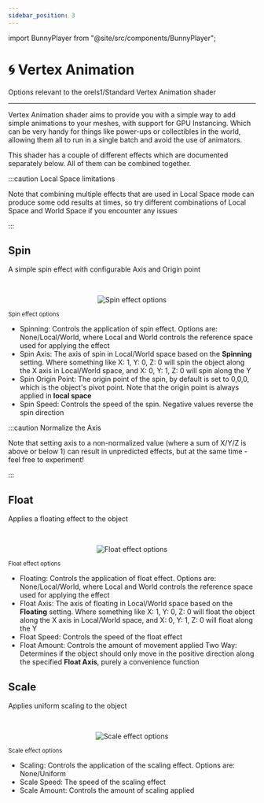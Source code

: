 ```yaml
---
sidebar_position: 3
---
```


import BunnyPlayer from "@site/src/components/BunnyPlayer";

# 🌀 Vertex Animation

Options relevant to the orels1/Standard Vertex Animation shader

-----

Vertex Animation shader aims to provide you with a simple way to add simple animations to your meshes, with support for GPU Instancing. Which can be very handy for things like power-ups or collectibles in the world, allowing them all to run in a single batch and avoid the use of animators.

This shader has a couple of different effects which are documented separately below. All of them can be combined together.

:::caution Local Space limitations

Note that combining multiple effects that are used in Local Space mode can produce some odd results at times, so try different combinations of Local Space and World Space if you encounter any issues

:::

## Spin

A simple spin effect with configurable Axis and Origin point

<BunnyPlayer videoId="d0b9e444-d36b-4dae-afed-58a420a0b5ad" />

<br />

<p align="center">
  <img alt="Spin effect options" src="/img/docs/orl-standard/vertex-animation/vertex-animation-spin-inspector.png" />

  <small>Spin effect options</small>
</p>

- Spinning: Controls the application of spin effect. Options are: None/Local/World, where Local and World controls the reference space used for applying the effect
- Spin Axis: The axis of spin in Local/World space based on the **Spinning** setting. Where something like X: 1, Y: 0, Z: 0 will spin the object along the X axis in Local/World space, and X: 0, Y: 1, Z: 0 will spin along the Y
- Spin Origin Point: The origin point of the spin, by default is set to 0,0,0, which is the object's pivot point. Note that the origin point is always applied in **local space**
- Spin Speed: Controls the speed of the spin. Negative values reverse the spin direction

:::caution Normalize the Axis

Note that setting axis to a non-normalized value (where a sum of X/Y/Z is above or below 1) can result in unpredicted effects, but at the same time - feel free to experiment!

:::

## Float

Applies a floating effect to the object

<BunnyPlayer videoId="ef7abed9-52cf-4c88-9f96-61fb3195dbbc" />

<br />

<p align="center">
  <img alt="Float effect options" src="/img/docs/orl-standard/vertex-animation/vertex-animation-float-inspector.png" />

  <br />

  <small>Float effect options</small>
</p>

- Floating: Controls the application of float effect. Options are: None/Local/World, where Local and World controls the reference space used for applying the effect
- Float Axis: The axis of floating in Local/World space based on the **Floating** setting. Where something like X: 1, Y: 0, Z: 0 will float the object along the X axis in Local/World space, and X: 0, Y: 1, Z: 0 will float along the Y
- Float Speed: Controls the speed of the float effect
- Float Amount: Controls the amount of movement applied
Two Way: Determines if the object should only move in the positive direction along the specified **Float Axis**, purely a convenience function

## Scale

Applies uniform scaling to the object

<BunnyPlayer videoId="f289b1d7-dc10-4cb1-b77c-e474b30974e6" />

<br />

<p align="center">
  <img alt="Scale effect options" src="/img/docs/orl-standard/vertex-animation/vertex-animation-scale-inspector.png" />

  <br />

  <small>Scale effect options</small>
</p>

- Scaling: Controls the application of the scaling effect. Options are: None/Uniform
- Scale Speed: The speed of the scaling effect
- Scale Amount: Controls the amount of scaling applied